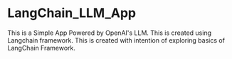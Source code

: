 # LangChain_LLM_App
This is a Simple App Powered by OpenAI's LLM.
This is created using Langchain framework.
This is created with intention of exploring basics of LangChain Framework.